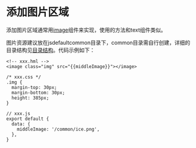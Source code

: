 # 添加图片区域

添加图片区域通常用[image](../reference/arkui-js/js-components-basic-image.md)组件来实现，使用的方法和text组件类似。



图片资源建议放在jsdefaultcommon目录下，common目录需自行创建，详细的目录结构见[目录结构](../ui/js-framework-file.md#目录结构)。代码示例如下：


```
<!-- xxx.hml -->
<image class="img" src="{{middleImage}}"></image>
```


```
/* xxx.css */
.img {  
  margin-top: 30px;
  margin-bottom: 30px;
  height: 385px;
}
```


```
// xxx.js
export default {
  data: {
    middleImage: '/common/ice.png',
  },
}
```
